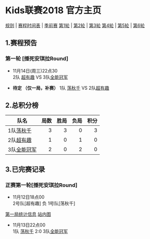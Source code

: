 # Kids联赛2018 官方主页

[规则](rule.md) | [赛程时间表](schedule.md) | [季前赛](score.md)
[第1轮](round1.md) | [第2轮](round2.md) | [第3轮](round3.md) 
[第4轮](round4.md) | [第5轮](round5.md) | [第6轮](round6.md) 

## 1.赛程预告
### 第一轮 [捶死安琪拉Round]
 
 - 11月14日(周三)22点30    
 2队 [超有趣](team2.md) VS  3队[全能冠军](team3.md)

 -  **待定    （仅一局，补赛）**
  1队 [荡秋千](team1.md) VS  2队[超有趣](team2.md)

## 2.总积分榜

| 队名         | 局数 | 胜局 | 负局 |  积分 |
|-------------| --: | --: | --: | --: |
| 1队[荡秋千](team1.md)   | 3  | 3  | 0 | 3 |
| 2队[超有趣](team2.md)   | 1  | 0  | 1 | 0 |
| 3队[全能冠军](team3.md) | 2  | 0  | 2 | 0 |

## 3.已完赛记录
### 正赛第一轮[捶死安琪拉Round]
- 11月12日18点00    
2号队[超有趣]  负  1号队[荡秋千] 

[第一局统计信息](https://upload.cc/i4/BuHOi.jpg)
[站内图](pic/r1_2v1.jpg)

- 11月13日22点00    
 1队 [荡秋千](team1.md)  2:0 3队[全能冠军](team3.md)


